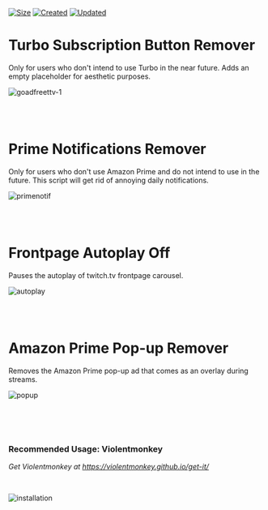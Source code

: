 [![Size](https://img.shields.io/github/repo-size/mirbyte/TwitchTV-Userscripts?color=purple&label=Size)](https://img.shields.io/github/repo-size/mirbyte/TwitchTV-Userscripts?color=purple&label=Size)
[![Created](https://badges.pufler.dev/created/mirbyte/TwitchTV-Userscripts?color=purple)]()
[![Updated](https://badges.pufler.dev/updated/mirbyte/TwitchTV-Userscripts?color=purple)]()

<!-- [![Visits](https://badges.pufler.dev/visits/mirbyte/TwitchTV-Userscripts?color=purple)](https://badges.pufler.dev) -->

# Turbo Subscription Button Remover
Only for users who don't intend to use Turbo in the near future. Adds an empty placeholder for aesthetic purposes.

![goadfreettv-1](https://github.com/user-attachments/assets/f06c5747-8b7c-4143-895e-e52530a9d170)


<br>
<br>


# Prime Notifications Remover
Only for users who don't use Amazon Prime and do not intend to use in the future. This script will get rid of annoying daily notifications.

![primenotif](https://github.com/user-attachments/assets/2bdddb21-d18a-4bdb-ad22-8f8097bf4f0c)


<br>
<br>


# Frontpage Autoplay Off
Pauses the autoplay of twitch.tv frontpage carousel.

![autoplay](https://github.com/mirbyte/Violentmonkey-Twitch-Scripts/assets/83219244/cb2d4dde-66d2-4c46-a762-8c151c986881)


<br>
<br>

# Amazon Prime Pop-up Remover
Removes the Amazon Prime pop-up ad that comes as an overlay during streams.

![popup](https://github.com/mirbyte/Violentmonkey-Twitch-Scripts/assets/83219244/121494f7-6a7f-447b-845e-498eb62ceb8a)


<br>
<br>
<br>


### Recommended Usage: Violentmonkey
_Get Violentmonkey at https://violentmonkey.github.io/get-it/_

<br>


![installation](https://github.com/user-attachments/assets/dae442c4-88d4-41e3-9d88-9d76b60f683d)



<br>
<br>
